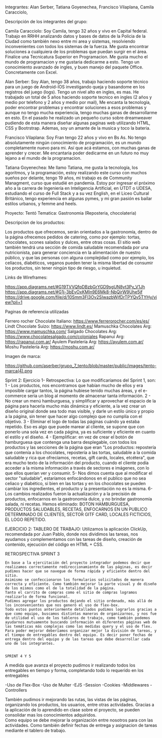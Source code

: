 Integrantes: 
Alan Serber,
Tatiana Goyenechea,
Francisco Vilaplana,
Camila Caracciolo,

Descripción de los integrantes del grupo:

Camila Caracciolo: Soy Camila, tengo 32 años y vivo en Capital federal. Trabajo en RRHH analizando datos y bases de datos de la Policia de la Ciudad como también nexo entre mi area y sistemas, resolviendo inconvenientes con todos los sistemas de la fuerza. Me gusta encontrar soluciones a cualquiera de los problemas que puedan surgir en el área. Finalice una Tecnicatura Superior en Programacion. Me gusta mucho el mundo de programacion y me gustaria dedicarme a esto. Tengo un conocimiento avanzado de ingles, y buen manejo del paquete Office. Concretamente con Excel.  

Alan Serber: Soy Alan, tengo 38 años, trabajo haciendo soporte técnico para un juego de Android-IOS investigando queja y basandome en los registros del juego (logs). Tengo un nivel alto en ingles, es mas. He trabajado un total de 5 años haciendo soporte tecnico en ingles (2 años y medio por telefono y 2 años y medio por mail), Me encanta la tecnología, poder encontrar problemas y encontrar soluciones a esos problemas y aunque no tengo mucha experiencia, tengo muchas ganas de desarrollarme en esto. En el pasado he realizado un pequeño curso sobre dreamweaver pudiendo de esta manera diseñar algunas paginas web utilizando HTML, CSS y Bootrstrap. Ademas, soy un amante de la musica y toco la bateria.   

Francisco Vilaplana: Soy Fran tengo 22 años y vivo en Bs As. No tengo absolutamente ningún conocimiento de programación, es un mundo completamente nuevo para mi. Así que acá estamos, con muchas ganas de aprender y crecer. Me encantaria poder dedicarme en un futuro no muy lejano a el mundo de la programacion.

Tatiana Goyenechea: Me llamo Tatiana, me gusta la tecnología, los agoritmos, y la programación, estoy realizando este curso con muchos sueños por delante, tengo 19 años, mi trabajo es de Community Managment, curso que estudié en pandemia. Estoy por ingresar el próximo año a la carrera de Ingeniería en Inteligencia Artificial, en UTDT o UDESA, estudiando el curso de Full Stack y a su vez English, en el Liceo Cultural Británico, tengo experiencia en algunas pymes, y mi gran pasión es bailar estilos urbanos, y femme and heels.

Proyecto: Tentó
Tematica: Gastronomia (Reposteria, chocolateria)


Descripcion de los productos:

Los productos que ofrecemos, serán orientados a la gastronomía, dentro de la página ofrecemos pedidos de catering, como por ejemplo: tortas, chocolates, scones salados y dulces, entre otras cosas. El sitio web también tendrá una sección de comida saludable recomendada por una nutricionista, para generar conciencia en la alimentación de nuestro público, y que las personas con alguna complejidad como por ejemplo, los celíacos, diabéticos, veganos pueden tener la misma libertad de consumir los productos, sin tener ningún tipo de riesgo, u inquietud.


Links de Wireframes: 

https://app.diagrams.net/#G19TVVQfqDBzbGrYGD9sgUN8yt3Py_V1Jh
https://app.diagrams.net/#G1j-3bEvOxKMIn9E6Mk8-NbQjrW9Uhe5jf
https://drive.google.com/file/d/10Smm3Fl3Ov2SIwazbWjfDrTPYQv5TYHy/view?pli=1 



Paginas de referencia utilizadas

Ferrero rocher Chocolate Italiano:
https://www.ferrerorocher.com/es/es/
Lindt Chocolate Suizo:
https://www.lindt.es/
Mamuschka Chocolates Arg:
https://www.mamuschka.com/
Salgado Chocolates Arg:
https://www.chocolatesalgado.com/coloniales
Rapanui Arg:
https://rapanui.com.ar/
Ayulem Pastelería Arg:
https://ayulem.com.ar/
Moshu Pastelería Arg:
https://moshu.com.ar/

Imagen de marca: 

https://github.com/aserber/grupo_7_tento/blob/master/public/images/tento-marca(4).png

Sprint 2:
Ejercicio 1- Retrospectiva: Lo que modificaríamos del Sprint 1, son:
1 - Los productos, nos encontramos que habían mucho de ellos y era imposible cargar tantos, la página hubiese tenido muchas áreas, y el e-commerce seria un blog al momento de almacenar tanta información.
2 - No crear un menú hamburguesa, y simplificar y aprovechar el espacio de la página para hacerla mucho más dinámica y eficiente, a la vez crear un diseño original donde sea todo mas visible, y darle un estilo único y propio a la página, sin tener que hacer algo complejo que no cumplía con el objetivo.
3 - Eliminar el logo de todas las páginas cuándo ya estaba repetido. Eso es algo que puede marear al cliente, se supone que con ponerlo una sola vez en cada página, ya es suficiente y eficiente en cuanto el estilo y el diseño.
4 - Ejemplificar: en vez de crear el botón de hamburguesa que contenga una barra desplegable, con todos los productos y las secciones de la página que eran "Los productos: repostería que contenía a los chocolates, repostería a las tortas, saludable a la comida saludable y rica que ofrecíamos, recetas, gift cards, locales, etcétera", que era mucho texto de la información del producto, cuando el cliente podía acceder a la misma información a través de sectores e imágenes, con lo que ellos querían ver y consumir.
5- Nos dimos cuenta que al modificar el sector "saludable", estaríamos enfocándonos en el publico que no sea celiaco y diabético, si bien en las tortas y en los chocolates se pueden cambiar los ingredientes, el producto y la presentación no es la misma. 
6- Los cambios realizados fueron la actualización y a la precisión de productos, enfocarnos en la gastronomía dulce, y no brindar gastronomía salada, ni recetas.
Hemos eliminado: BOTON HAMBURGUESA, PRODUCTOS SALUDABLES, RECETAS, ENFOCARNOS EN UN PUBLICO DETERMINADO DE CLIENTES, SECTOR GITF CARD, LOCALES FICTICIOS, EL LOGO REPETIDO.

EJERCICIO 2: TABLERO DE TRABAJO:
Utilizamos la aplicación ClickUp, recomendada por Juan Pablo, donde nos dividimos las tareas, nos ayudamos y complementamos con las tareas de diseño, creación de contenido, ejecución del código en HTML + CSS.

RETROSPECTIVA
    SPRINT 3

	En base a la ejercitación del proyecto integrador podemos decir que realizamos correctamente redireccionamiento de las páginas, es decir pudimos hacer que se navegue de forma rápida y eficiente dentro del sitio. 
    Asimismo se confeccionaron los formularios solicitados de manera correcta y eficiente. Como también mejorar la parte visual y de diseño de los mismos como el de la totalidad de la página.
	Tanto el carrito de compras como el sitio de compras logramos realizarlo de forma funcional. 
	Pudimos agregar los productos dejando el sitio ordenado, más allá de los inconvenientes que nos generó el uso de flex-box.
	Todo estos puntos anteriormente detallados pudimos lograrlos gracias a que como equipo, buscamos distintas maneras de organizarnos, y nos fue de utilidad el uso de los tableros de trabajo, como también podemos ayudarnos mutuamente buscando información en diferentes páginas web de las temáticas más complejas como las medidas query y el uso de flex. 
	Para poder mejorar deberíamos organizar mejor la división de tareas, y el tiempo de entregables dentro del equipo. Es decir poner fechas de entrega dentro del equipo y de las tareas que debe desarrollar cada uno de los integrantes.


    SPRINT 4 Y 5

A medida que avanza el proyecto pudimos ir realizando todos los entregables en tiempo y forma, completando todo lo requerido en los entregables

-Uso de Flex-Box
-Uso de Multer
-EJS 
-Session
-Cookies
-Middlewares
-Controllers

También pudimos ir mejorando las rutas, las vistas de las páginas, organizando los productos, los usuarios, entre otras actividades. Gracias a la aplicación de lo aprendido en clase sobre el proyecto, se pueden consolidar mas los conocimientos adquiridos.  
Como equipo se debe mejorar la organización entre nosotros para con las actividades. Como también definir fechas de entrega y asignacion de tareas mediante el tablero de trabajo. 



